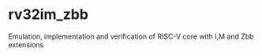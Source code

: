# rv32im_zbb
Emulation, implementation and verification of RISC-V core with I,M and Zbb extensions 
